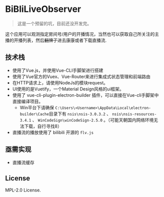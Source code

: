 # BiBliLiveObserver

> 这是一个预留的坑，目前还没开发完。

这个应用可以观测指定房间号/用户的开播情况，当然也可以获取自己所关注的主播的开播列表，然后~~翻牌子~~进去康康或者下载直播流.

## 技术栈

- 使用了Vue.js，并使用Vue-CLI手脚架进行搭建
- 使用了Vue官方的Vuex、Vue-Router来进行集成式状态管理和前端路由
- 在HTTP请求上，请使用NodeJs的模块request。
- UI使用的是Vuetify，一个Material Design风格的ui框架。
- 使用了 vue-cli-plugin-electron-builder 插件，可以直接在Vue-cli手脚架中直接编译项目。
    - Win平台下请确保 `C:\Users\<Username>\AppData\Local\electron-builder\Cache`目录下有 `nsis\nsis-3.0.3.2` 、 `nsis\nsis-resources-3.4.1` 、 `WinCodeSign\winCodeSign-2.5.0` 。（可能天朝国内网络环境无法下载，自行寻找8）
- 直播流的播放使用了 bilibili 开源的 `flv.js`

## 亟需实现

- 直播流缓存

## License

MPL-2.0 License.